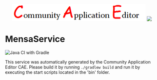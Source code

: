 <p align="center">
  <img src="https://github.com/PhilCAEOrg2/microservice-406/blob/master/img/logo.png" />
  <img src="https://raw.githubusercontent.com/rwth-acis/las2peer/master/img/logo/bitmap/las2peer-logo-128x128.png" />
</p>

MensaService
===================
![Java CI with Gradle](https://github.com/PhilCAEOrg2/microservice-406/workflows/Java%20CI%20with%20Gradle/badge.svg?branch=master)

This service was automatically generated by the Community Application Editor CAE. Please build it by running `./gradlew build` and run it by executing the start scripts located in the 'bin' folder.
